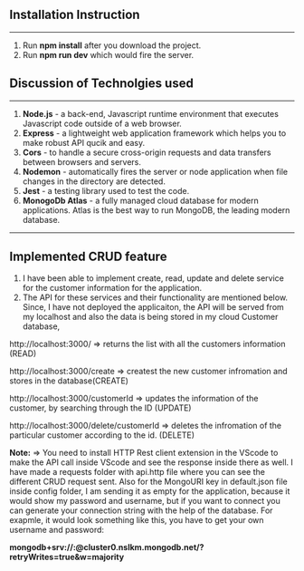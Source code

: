 ## Installation Instruction

---

1. Run **npm install** after you download the project.
2. Run **npm run dev** which would fire the server.

## Discussion of Technolgies used

---

1. **Node.js** - a back-end, Javascript runtime environment that executes Javascript code outside of a web browser.
2. **Express** - a lightweight web application framework which helps you to make robust API qucik and easy.
3. **Cors** - to handle a secure cross-origin requests and data transfers between browsers and servers.
4. **Nodemon** - automatically fires the server or node application when file changes in the directory are detected.
5. **Jest** - a testing library used to test the code.
6. **MonogoDb Atlas** - a fully managed cloud database for modern applications. Atlas is the best way to run MongoDB, the leading modern database.

---

## Implemented CRUD feature

1. I have been able to implement create, read, update and delete service for the customer information for the application.
2. The API for these services and their functionality are mentioned below. Since, I have not deployed the applicaiton, the API will be served from my localhost and also the data is being stored in my cloud Customer database,

http://localhost:3000/ => returns the list with all the customers information (READ)

http://localhost:3000/create => createst the new customer infromation and stores in the database(CREATE)

http://localhost:3000/customerId => updates the information of the customer, by searching through the ID (UPDATE)

http://localhost:3000/delete/customerId => deletes the infromation of the particular customer according to the id. (DELETE)

**Note:** => You need to install HTTP Rest client extension in the VScode to make the API call inside VScode and see the response inside there as well. I have made a requests folder with api.http file where you can see the different CRUD request sent.
Also for the MongoURI key in default.json file inside config folder, I am sending it as empty for the application, because it would show my password and username, but if you want to connect you can generate your connection string with the help of the database. For exapmle, it would look something like this, you have to get your own username and password:

**mongodb+srv://<username>:<password>@cluster0.nslkm.mongodb.net/<dbname>?retryWrites=true&w=majority**
